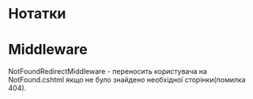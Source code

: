 # Нотатки

# Middleware
NotFoundRedirectMiddleware - переносить користувача на NotFound.cshtml якщо не було знайдено необхідної сторінки(помилка 404).
